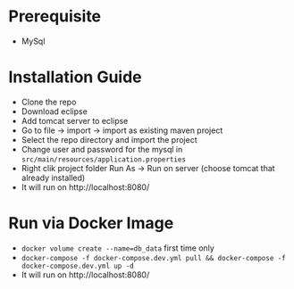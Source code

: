 # Prerequisite
- MySql

# Installation Guide

- Clone the repo
- Download eclipse
- Add tomcat server to eclipse
- Go to file -> import -> import as existing maven project
- Select the repo directory and import the project
- Change user and password for the mysql in `src/main/resources/application.properties`
- Right clik project folder Run As -> Run on server (choose tomcat that already installed)
- It will run on http://localhost:8080/

# Run via Docker Image

- `docker volume create --name=db_data` first time only
- `docker-compose -f docker-compose.dev.yml pull && docker-compose -f docker-compose.dev.yml up -d`
- It will run on http://localhost:8080/

